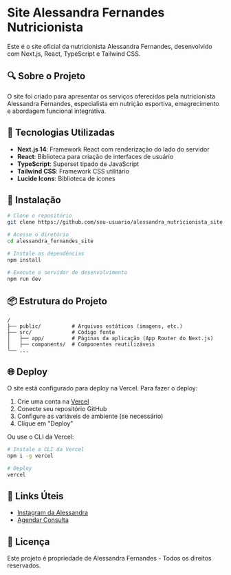 # Site Alessandra Fernandes Nutricionista

Este é o site oficial da nutricionista Alessandra Fernandes, desenvolvido com Next.js, React, TypeScript e Tailwind CSS.

## 🔍 Sobre o Projeto

O site foi criado para apresentar os serviços oferecidos pela nutricionista Alessandra Fernandes, especialista em nutrição esportiva, emagrecimento e abordagem funcional integrativa.

## 🚀 Tecnologias Utilizadas

- **Next.js 14**: Framework React com renderização do lado do servidor
- **React**: Biblioteca para criação de interfaces de usuário
- **TypeScript**: Superset tipado de JavaScript
- **Tailwind CSS**: Framework CSS utilitário
- **Lucide Icons**: Biblioteca de ícones

## 🔧 Instalação

```bash
# Clone o repositório
git clone https://github.com/seu-usuario/alessandra_nutricionista_site.git

# Acesse o diretório
cd alessandra_fernandes_site

# Instale as dependências
npm install

# Execute o servidor de desenvolvimento
npm run dev
```

## 📦 Estrutura do Projeto

```
/
├── public/          # Arquivos estáticos (imagens, etc.)
├── src/             # Código fonte
│   ├── app/         # Páginas da aplicação (App Router do Next.js)
│   ├── components/  # Componentes reutilizáveis
└── ...
```

## 🌐 Deploy

O site está configurado para deploy na Vercel. Para fazer o deploy:

1. Crie uma conta na [Vercel](https://vercel.com/)
2. Conecte seu repositório GitHub
3. Configure as variáveis de ambiente (se necessário)
4. Clique em "Deploy"

Ou use o CLI da Vercel:

```bash
# Instale o CLI da Vercel
npm i -g vercel

# Deploy
vercel
```

## 🔗 Links Úteis

- [Instagram da Alessandra](https://www.instagram.com/nutrialefernandes)
- [Agendar Consulta](https://wa.me/5511963074495?text=Oi%2C%20gostaria%20de%20agendar%20uma%20consulta%21)

## 📝 Licença

Este projeto é propriedade de Alessandra Fernandes - Todos os direitos reservados.
